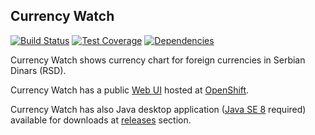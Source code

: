 ## Currency Watch

[![Build Status](https://travis-ci.org/mcekovic/currency-watch.svg?branch=master)](https://travis-ci.org/mcekovic/currency-watch)
[![Test Coverage](https://img.shields.io/codecov/c/github/mcekovic/currency-watch.svg)](https://codecov.io/gh/mcekovic/currency-watch)
[![Dependencies](https://img.shields.io/versioneye/d/user/projects/5798cb5674848d002b4b9faa.svg)](https://www.versioneye.com/user/projects/5798cb5674848d002b4b9faa)

Currency Watch shows currency chart for foreign currencies in Serbian Dinars (RSD).

Currency Watch has a public [Web UI](http://jbosswildfly-strangeforest.rhcloud.com/currency-watch) hosted at [OpenShift](https://www.openshift.com).

Currency Watch has also Java desktop application ([Java SE 8](http://www.oracle.com/technetwork/java/javase/downloads/index.html) required) available for downloads at [releases](/mcekovic/currency-watch/releases) section.